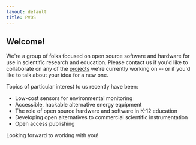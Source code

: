```yaml
---
layout: default
title: PVOS
---
```


## Welcome! 

We're a group of folks focused on open source software and hardware for use in scientific research and education.  Please contact us if you'd like to collaborate on any of the [projects](/pages/projects.html) we're currently working on -- or if you'd like to talk about your idea for a new one.

Topics of particular interest to us recently have been:

- Low-cost sensors for environmental monitoring
- Accessible, hackable alternative energy equipment
- The role of open source hardware and software in K-12 education
- Developing open alternatives to commercial scientific instrumentation
- Open access publishing

Looking forward to working with you!

